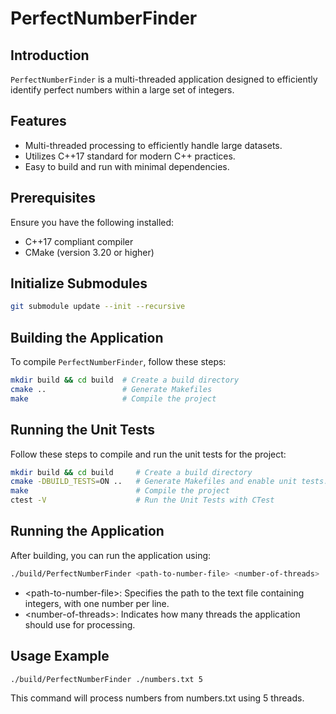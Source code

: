 # PerfectNumberFinder

## Introduction
`PerfectNumberFinder` is a multi-threaded application designed to efficiently identify perfect numbers within a large set of integers.

## Features
- Multi-threaded processing to efficiently handle large datasets.
- Utilizes C++17 standard for modern C++ practices.
- Easy to build and run with minimal dependencies.

## Prerequisites
Ensure you have the following installed:
- C++17 compliant compiler
- CMake (version 3.20 or higher)

## Initialize Submodules

```bash
git submodule update --init --recursive
```

## Building the Application
To compile `PerfectNumberFinder`, follow these steps:

```bash
mkdir build && cd build  # Create a build directory
cmake ..                 # Generate Makefiles
make                     # Compile the project
```

## Running the Unit Tests
Follow these steps to compile and run the unit tests for the project:
```bash
mkdir build && cd build     # Create a build directory
cmake -DBUILD_TESTS=ON ..   # Generate Makefiles and enable unit tests. 
make                        # Compile the project
ctest -V                    # Run the Unit Tests with CTest
```

## Running the Application
After building, you can run the application using:
```bash
./build/PerfectNumberFinder <path-to-number-file> <number-of-threads>
```
* \<path-to-number-file\>: Specifies the path to the text file containing integers, with one number per line.
* \<number-of-threads\>: Indicates how many threads the application should use for processing.

## Usage Example
```bash
./build/PerfectNumberFinder ./numbers.txt 5
```
This command will process numbers from numbers.txt using 5 threads.